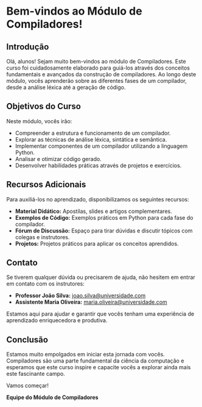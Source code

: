 # Bem-vindos ao Módulo de Compiladores!

## Introdução

Olá, alunos! Sejam muito bem-vindos ao módulo de Compiladores. Este curso foi cuidadosamente elaborado para guiá-los através dos conceitos fundamentais e avançados da construção de compiladores. Ao longo deste módulo, vocês aprenderão sobre as diferentes fases de um compilador, desde a análise léxica até a geração de código.

## Objetivos do Curso

Neste módulo, vocês irão:

- Compreender a estrutura e funcionamento de um compilador.
- Explorar as técnicas de análise léxica, sintática e semântica.
- Implementar componentes de um compilador utilizando a linguagem Python.
- Analisar e otimizar código gerado.
- Desenvolver habilidades práticas através de projetos e exercícios.

## Recursos Adicionais

Para auxiliá-los no aprendizado, disponibilizamos os seguintes recursos:

- **Material Didático:** Apostilas, slides e artigos complementares.
- **Exemplos de Código:** Exemplos práticos em Python para cada fase do compilador.
- **Fórum de Discussão:** Espaço para tirar dúvidas e discutir tópicos com colegas e instrutores.
- **Projetos:** Projetos práticos para aplicar os conceitos aprendidos.

## Contato

Se tiverem qualquer dúvida ou precisarem de ajuda, não hesitem em entrar em contato com os instrutores:

- **Professor João Silva:** joao.silva@universidade.com
- **Assistente Maria Oliveira:** maria.oliveira@universidade.com

Estamos aqui para ajudar e garantir que vocês tenham uma experiência de aprendizado enriquecedora e produtiva.

## Conclusão

Estamos muito empolgados em iniciar esta jornada com vocês. Compiladores são uma parte fundamental da ciência da computação e esperamos que este curso inspire e capacite vocês a explorar ainda mais este fascinante campo.

Vamos começar!

**Equipe do Módulo de Compiladores**
